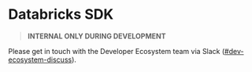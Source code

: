 # Databricks SDK

> **INTERNAL ONLY DURING DEVELOPMENT**

Please get in touch with the Developer Ecosystem team via Slack ([#dev-ecosystem-discuss](https://databricks.slack.com/archives/C01KSAWFXG8)).
